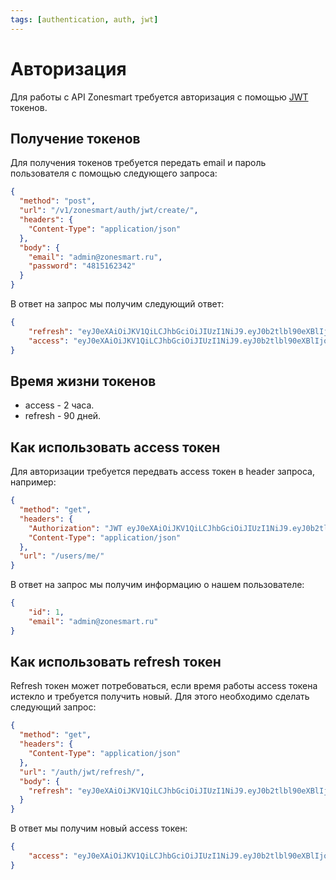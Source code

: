 ```yaml
---
tags: [authentication, auth, jwt]
---
```


# Авторизация

Для работы с API Zonesmart требуется авторизация с помощью [JWT](https://en.wikipedia.org/wiki/JSON_Web_Token) токенов.

## Получение токенов

Для получения токенов требуется передать email и пароль пользователя с помощью следующего запроса:

```json http
{
  "method": "post",
  "url": "/v1/zonesmart/auth/jwt/create/",
  "headers": {
    "Content-Type": "application/json"
  },
  "body": {
    "email": "admin@zonesmart.ru",
    "password": "4815162342"
  }
}
```

В ответ на запрос мы получим следующий ответ:

```json
{
    "refresh": "eyJ0eXAiOiJKV1QiLCJhbGciOiJIUzI1NiJ9.eyJ0b2tlbl90eXBlIjoicmVmcmVzaCIsImV4cCI6MTU5OTY0NzYzNSwianRpIjoiZGI0ZDAwNzY4Mzk1NDIyOTk5NjdmODY5OTlhNzdiMzAiLCJ1c2VyX2lkIjoxLCJlbWFpbCI6ImFkbWluQHpvbmVzbWFydC5ydSIsInBob25lIjpudWxsLCJ1c2VybmFtZSI6ImFkbWluIiwiYWNjZXNzX3VudGlsIjpudWxsLCJoYXNfYWNjZXNzIjpmYWxzZX0.QxvdJNqDUWopTYJDoRMy5tdmv6lXxaDpZ02EO8ekH5Q",
    "access": "eyJ0eXAiOiJKV1QiLCJhbGciOiJIUzI1NiJ9.eyJ0b2tlbl90eXBlIjoiYWNjZXNzIiwiZXhwIjoxNTkxODc4ODM1LCJqdGkiOiIzM2VjNWMyMmZmMTc0MmY5YmVlZTk2ZGUwYTZkYjcwNyIsInVzZXJfaWQiOjEsImVtYWlsIjoiYWRtaW5Aem9uZXNtYXJ0LnJ1IiwicGhvbmUiOm51bGwsInVzZXJuYW1lIjoiYWRtaW4iLCJhY2Nlc3NfdW50aWwiOm51bGwsImhhc19hY2Nlc3MiOmZhbHNlfQ.oTSKvSgI8hd5k_5t1LsedEgo2_rS53m5uuhuVw2hCro"
}
```

## Время жизни токенов

* access - 2 часа.
* refresh - 90 дней.

## Как использовать access токен

Для авторизации требуется передвать access токен в header запроса, например:

```json http
{
  "method": "get",
  "headers": {
    "Authorization": "JWT eyJ0eXAiOiJKV1QiLCJhbGciOiJIUzI1NiJ9.eyJ0b2tlbl90eXBlIjoiYWNjZXNzIiwiZXhwIjoxNTkxODc4ODM1LCJqdGkiOiIzM2VjNWMyMmZmMTc0MmY5YmVlZTk2ZGUwYTZkYjcwNyIsInVzZXJfaWQiOjEsImVtYWlsIjoiYWRtaW5Aem9uZXNtYXJ0LnJ1IiwicGhvbmUiOm51bGwsInVzZXJuYW1lIjoiYWRtaW4iLCJhY2Nlc3NfdW50aWwiOm51bGwsImhhc19hY2Nlc3MiOmZhbHNlfQ.oTSKvSgI8hd5k_5t1LsedEgo2_rS53m5uuhuVw2hCro",
    "Content-Type": "application/json"
  },
  "url": "/users/me/"
}
```

В ответ на запрос мы получим информацию о нашем пользователе:
```json
{
    "id": 1,
    "email": "admin@zonesmart.ru"
}
```

## Как использовать refresh токен

Refresh токен может потребоваться, если время работы access токена истекло и требуется получить новый. Для этого необходимо сделать следующий запрос:

```json http
{
  "method": "get",
  "headers": {
    "Content-Type": "application/json"
  },
  "url": "/auth/jwt/refresh/",
  "body": {
    "refresh": "eyJ0eXAiOiJKV1QiLCJhbGciOiJIUzI1NiJ9.eyJ0b2tlbl90eXBlIjoicmVmcmVzaCIsImV4cCI6MTU5OTY0NzYzNSwianRpIjoiZGI0ZDAwNzY4Mzk1NDIyOTk5NjdmODY5OTlhNzdiMzAiLCJ1c2VyX2lkIjoxLCJlbWFpbCI6ImFkbWluQHpvbmVzbWFydC5ydSIsInBob25lIjpudWxsLCJ1c2VybmFtZSI6ImFkbWluIiwiYWNjZXNzX3VudGlsIjpudWxsLCJoYXNfYWNjZXNzIjpmYWxzZX0.QxvdJNqDUWopTYJDoRMy5tdmv6lXxaDpZ02EO8ekH5Q"
  }
}
```

В ответ мы получим новый access токен:
```json
{
    "access": "eyJ0eXAiOiJKV1QiLCJhbGciOiJIUzI1NiJ9.eyJ0b2tlbl90eXBlIjoiYWNjZXNzIiwiZXhwIjoxNTkxODc5MzEyLCJqdGkiOiI2NDBlNWEwNDg1MTI0YmRkOTk0MDIyYmNhOGJhYjIxOSIsInVzZXJfaWQiOjEsImVtYWlsIjoiYWRtaW5Aem9uZXNtYXJ0LnJ1IiwicGhvbmUiOm51bGwsInVzZXJuYW1lIjoiYWRtaW4iLCJhY2Nlc3NfdW50aWwiOm51bGwsImhhc19hY2Nlc3MiOmZhbHNlfQ.OnO5lxDEhM_JVEL2bt0ewZMWVlkikjicT_p7mSv5WOo"
}
```
